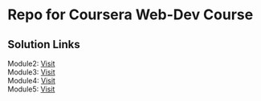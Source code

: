# Repo for Coursera Web-Dev Course

## Solution Links

Module2: [Visit](https://xpt1x.github.io/coursera-webdev/module2-solution)  
Module3: [Visit](https://xpt1x.github.io/coursera-webdev/module3-solution)  
Module4: [Visit](https://xpt1x.github.io/coursera-webdev/module4-solution)  
Module5: [Visit](https://xpt1x.github.io/coursera-webdev/module5-solution)  
